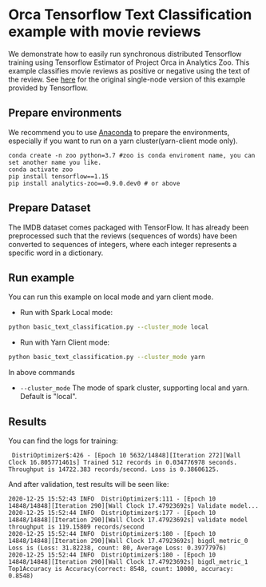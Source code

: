 # Orca Tensorflow Text Classification example with movie reviews

We demonstrate how to easily run synchronous distributed Tensorflow training using Tensorflow Estimator of Project Orca in Analytics Zoo. This example classifies movie reviews as positive or negative using the text of the review. See [here](https://github.com/tensorflow/docs/blob/master/site/en/r1/tutorials/keras/basic_text_classification.ipynb) for the original single-node version of this example provided by Tensorflow.

## Prepare environments
We recommend you to use [Anaconda](https://www.anaconda.com/distribution/#linux) to prepare the environments, especially if you want to run on a yarn cluster(yarn-client mode only).
```
conda create -n zoo python=3.7 #zoo is conda enviroment name, you can set another name you like.
conda activate zoo
pip install tensorflow==1.15
pip install analytics-zoo==0.9.0.dev0 # or above
```

## Prepare Dataset
The IMDB dataset comes packaged with TensorFlow. It has already been preprocessed such that the reviews (sequences of words) have been converted to sequences of integers, where each integer represents a specific word in a dictionary.


## Run example
You can run this example on local mode and yarn client mode.

- Run with Spark Local mode:
```bash
python basic_text_classification.py --cluster_mode local
```

- Run with Yarn Client mode:
```bash
python basic_text_classification.py --cluster_mode yarn
```

In above commands
* `--cluster_mode` The mode of spark cluster, supporting local and yarn. Default is "local".


## Results
You can find the logs for training:
```
 DistriOptimizer$:426 - [Epoch 10 5632/14848][Iteration 272][Wall Clock 16.805771461s] Trained 512 records in 0.034776978 seconds. Throughput is 14722.383 records/second. Loss is 0.38606125. 
```
And after validation, test results will be seen like:
```
2020-12-25 15:52:43 INFO  DistriOptimizer$:111 - [Epoch 10 14848/14848][Iteration 290][Wall Clock 17.47923692s] Validate model...
2020-12-25 15:52:44 INFO  DistriOptimizer$:177 - [Epoch 10 14848/14848][Iteration 290][Wall Clock 17.47923692s] validate model throughput is 119.15809 records/second
2020-12-25 15:52:44 INFO  DistriOptimizer$:180 - [Epoch 10 14848/14848][Iteration 290][Wall Clock 17.47923692s] bigdl_metric_0 Loss is (Loss: 31.82238, count: 80, Average Loss: 0.39777976)
2020-12-25 15:52:44 INFO  DistriOptimizer$:180 - [Epoch 10 14848/14848][Iteration 290][Wall Clock 17.47923692s] bigdl_metric_1 Top1Accuracy is Accuracy(correct: 8548, count: 10000, accuracy: 0.8548)
```
